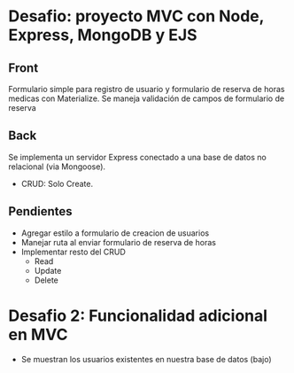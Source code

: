 # Desafio: proyecto MVC con Node, Express, MongoDB y EJS

## Front

Formulario simple para registro de usuario y formulario de reserva de horas medicas con Materialize.
Se maneja validación de campos de formulario de reserva

## Back

Se implementa un servidor Express conectado a una base de datos no relacional (via Mongoose).

- CRUD: Solo Create.

## Pendientes

- Agregar estilo a formulario de creacion de usuarios
- Manejar ruta al enviar formulario de reserva de horas
- Implementar resto del CRUD
  - Read
  - Update
  - Delete

# Desafio 2: Funcionalidad adicional en MVC

- Se muestran los usuarios existentes en nuestra base de datos (bajo)
